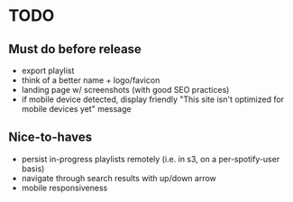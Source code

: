 # TODO

## Must do before release
* export playlist
* think of a better name + logo/favicon
* landing page w/ screenshots (with good SEO practices)
* if mobile device detected, display friendly "This site isn't optimized for mobile devices yet" message

## Nice-to-haves
* persist in-progress playlists remotely (i.e. in s3, on a per-spotify-user basis)
* navigate through search results with up/down arrow
* mobile responsiveness

